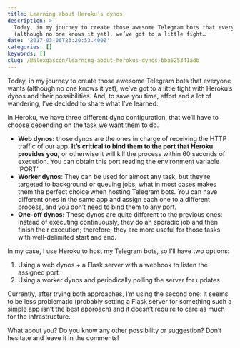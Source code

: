 ```yaml
---
title: Learning about Heroku’s dynos
description: >-
  Today, in my journey to create those awesome Telegram bots that everyone wants
  (although no one knows it yet), we’ve got to a little fight…
date: '2017-03-06T23:20:53.400Z'
categories: []
keywords: []
slug: /@alexgascon/learning-about-herokus-dynos-bba625341adb
---
```


Today, in my journey to create those awesome Telegram bots that everyone wants (although no one knows it yet), we’ve got to a little fight with Heroku’s dynos and their possibilities. And, to save you time, effort and a lot of wandering, I’ve decided to share what I’ve learned:

In Heroku, we have three different dyno configuration, that we’ll have to choose depending on the task we want them to do.

*   **Web dynos:** those dynos are the ones in charge of receiving the HTTP traffic of our app. **It’s critical to bind them to the port that Heroku provides you,** or otherwise it will kill the process within 60 seconds of execution. You can obtain this port reading the environment variable ‘PORT’
*   **Worker dynos**: They can be used for almost any task, but they’re targeted to background or queuing jobs, what in most cases makes them the perfect choice when hosting Telegram bots. You can have different ones in the same app and assign each one to a different process, and you don’t need to bind them to any port.
*   **One-off dynos:** These dynos are quite different to the previous ones: instead of executing continuously, they do an sporadic job and then finish their execution; therefore, they are more useful for those tasks with well-delimited start and end.

In my case, I use Heroku to host my Telegram bots, so I’ll have two options:

1.  Using a web dynos + a Flask server with a webhook to listen the assigned port
2.  Using a worker dynos and periodically polling the server for updates

Currently, after trying both approaches, I’m using the second one: it seems to be less problematic (probably setting a Flask server for something such a simple app isn’t the best approach) and it doesn’t require to care as much for the infrastructure.

What about you? Do you know any other possibility or suggestion? Don’t hesitate and leave it in the comments!